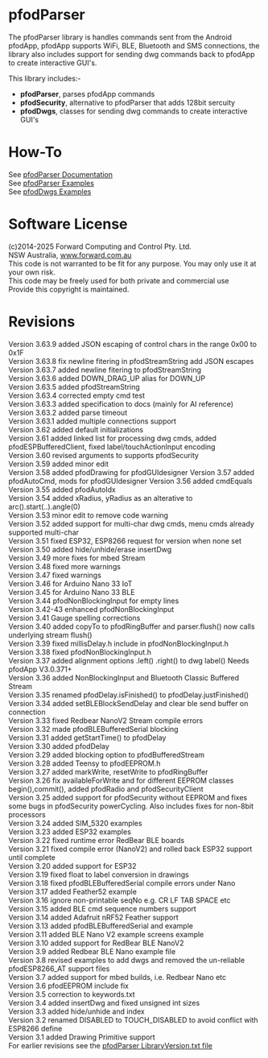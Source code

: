 # pfodParser
The pfodParser library is handles commands sent from the Android pfodApp, pfodApp supports WiFi, BLE, Bluetooth and SMS connections, the library also includes support for sending dwg commands back to pfodApp to create interactive GUI's.

This library includes:-  
* **pfodParser**, parses pfodApp commands  
* **pfodSecurity**, alternative to pfodParser that adds 128bit sercuity   
* **pfodDwgs**, classes for sending dwg commands to create interactive GUI's  

# How-To
See [pfodParser Documentation](https://www.forward.com.au/pfod/pfodParserLibraries/index.html)  
See [pfodParser Examples](https://www.forward.com.au/pfod/index.html)  
See [pfodDwgs Examples](https://www.forward.com.au/pfod/pfodControls/index.html)  

# Software License
(c)2014-2025 Forward Computing and Control Pty. Ltd.  
NSW Australia, www.forward.com.au  
This code is not warranted to be fit for any purpose. You may only use it at your own risk.  
This code may be freely used for both private and commercial use  
Provide this copyright is maintained.  

# Revisions
Version 3.63.9 added JSON escaping of control chars in the range 0x00 to 0x1F  
Version 3.63.8 fix newline fitering in pfodStreamString add JSON escapes  
Version 3.63.7 added newline fitering to pfodStreamString  
Version 3.63.6 added DOWN_DRAG_UP alias for DOWN_UP  
Version 3.63.5 added pfodStreamString  
Version 3.63.4 corrected empty cmd test  
Version 3.63.3 added specification to docs (mainly for AI reference)  
Version 3.63.2 added parse timeout  
Version 3.63.1 added multiple connections support  
Version 3.62 added default initializations  
Version 3.61 added linked list for processing dwg cmds, added pfodESPBufferedClient, fixed label/touchActionInput encoding  
Version 3.60 revised arguments to supports pfodSecurity  
Version 3.59 added minor edit  
Version 3.58 added pfodDrawing for pfodGUIdesigner
Version 3.57 added pfodAutoCmd, mods for pfodGUIdesigner
Version 3.56 added cmdEquals  
Version 3.55 added pfodAutoIdx  
Version 3.54 added xRadius, yRadius as an alterative to arc().start(..).angle(0)  
Version 3.53 minor edit to remove code warning  
Version 3.52 added support for multi-char dwg cmds, menu cmds already supported multi-char  
Version 3.51 fixed ESP32, ESP8266 request for version when none set  
Version 3.50 added hide/unhide/erase insertDwg  
Version 3.49 more fixes for mbed Stream  
Version 3.48 fixed more warnings  
Version 3.47 fixed warnings  
Version 3.46 for Arduino Nano 33 IoT  
Version 3.45 for Arduino Nano 33 BLE  
Version 3.44 pfodNonBlockingInput for empty lines  
Version 3.42-43 enhanced pfodNonBlockingInput  
Version 3.41 Gauge spelling corrections  
Version 3.40 added copyTo to pfodRingBuffer and parser.flush() now calls underlying stream flush()  
Version 3.39 fixed millisDelay.h include in pfodNonBlockingInput.h  
Version 3.38 fixed pfodNonBlockingInput.h  
Version 3.37 added alignment options .left() .right() to dwg label()  Needs pfodApp V3.0.371+   
Version 3.36 added NonBlockingInput and Bluetooth Classic Buffered Stream  
Version 3.35 renamed pfodDelay.isFinished() to pfodDelay.justFinished()  
Version 3.34 added setBLEBlockSendDelay and clear ble send buffer on connection  
Version 3.33 fixed Redbear NanoV2 Stream compile errors  
Version 3.32 made pfodBLEBufferedSerial blocking   
Version 3.31 added getStartTime() to pfodDelay  
Version 3.30 added pfodDelay  
Version 3.29 added blocking option to pfodBufferedStream  
Version 3.28 added Teensy to pfodEEPROM.h  
Version 3.27 added markWrite, resetWrite to pfodRingBuffer  
Version 3.26 fix availableForWrite and for different EEPROM classes begin(),commit(), added pfodRadio and pfodSecurityClient  
Version 3.25 added support for pfodSecurity without EEPROM and fixes some bugs in pfodSecurity powerCycling. Also includes fixes for non-8bit processors  
Version 3.24 added SIM_5320 examples  
Version 3.23 added ESP32 examples  
Version 3.22 fixed runtime error RedBear BLE boards  
Version 3.21 fixed compile error (NanoV2) and rolled back ESP32 support until complete  
Version 3.20 added support for ESP32  
Version 3.19 fixed float to label conversion in drawings  
Version 3.18 fixed pfodBLEBufferedSerial compile errors under Nano  
Version 3.17 added Feather52 example  
Version 3.16 ignore non-printable seqNo e.g. CR LF TAB SPACE etc  
Version 3.15 added BLE cmd sequence numbers support  
Version 3.14 added Adafruit nRF52 Feather support  
Version 3.13 added pfodBLEBufferedSerial and example  
Version 3.11 added BLE Nano V2 example screens example  
Version 3.10 added support for RedBear BLE NanoV2  
Version 3.9 added Redbear BLE Nano example file  
Version 3.8 revised examples to add dwgs and removed the un-reliable pfodESP8266_AT support files  
Version 3.7 added support for mbed builds, i.e. Redbear Nano etc  
Version 3.6 pfodEEPROM include fix  
Version 3.5 correction to keywords.txt  
Version 3.4 added insertDwg and fixed unsigned int sizes  
Version 3.3 added hide/unhide and index  
Version 3.2 renamed DISABLED to TOUCH_DISABLED to avoid conflict with ESP8266 define  
Version 3.1 added Drawing Primitive support  
For earlier revisions see the [pfodParser LibraryVersion.txt file](https://www.forward.com.au/pfod/pfodParserLibraries/LibraryVersion.txt)  
